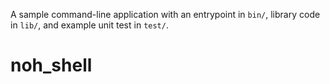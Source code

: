 A sample command-line application with an entrypoint in `bin/`, library code
in `lib/`, and example unit test in `test/`.
# noh_shell
